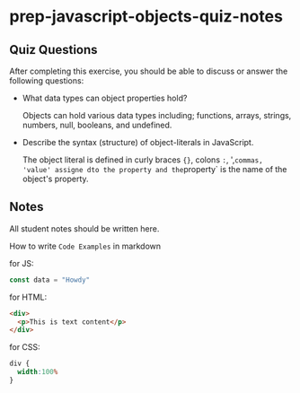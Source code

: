 # prep-javascript-objects-quiz-notes

## Quiz Questions

After completing this exercise, you should be able to discuss or answer the following questions:

- What data types can object properties hold?

  Objects can hold various data types including; functions, arrays, strings, numbers, null, booleans, and undefined.

- Describe the syntax (structure) of object-literals in JavaScript.

  The object literal is defined in curly braces `{}`, colons `:`, ',` commas, 'value' assigne dto the property and the
  `property` is the name of the object's property.
## Notes

All student notes should be written here.


How to write `Code Examples` in markdown

for JS:
```javascript
const data = "Howdy"
```

for HTML:
```html
<div>
  <p>This is text content</p>
</div>
```

for CSS:
```css
div {
  width:100%
}
```
